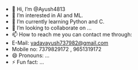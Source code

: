 - 👋 Hi, I’m @Ayush4813
- 👀 I’m interested in AI and ML.
- 🌱 I’m currently learning Python and C.
- 💞️ I’m looking to collaborate on ...
- 📫 How to reach me you can contact me through:
- E-Mail: yadavayush737982@gmail.com
- Mobile no: 7379829172 , 9651319172
- 😄 Pronouns: ...
- ⚡ Fun fact: ...

<!---
Ayush4813/Ayush4813 is a ✨ special ✨ repository because its `README.md` (this file) appears on your GitHub profile.
You can click the Preview link to take a look at your changes.
--->
